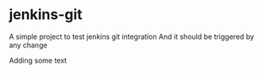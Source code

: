 # jenkins-git

A simple project to test jenkins git integration
And it should be triggered by any change

Adding some text



